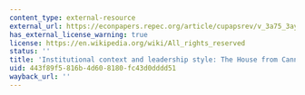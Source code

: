 ```yaml
---
content_type: external-resource
external_url: https://econpapers.repec.org/article/cupapsrev/v_3a75_3ay_3a1981_3ai_3a02_3ap_3a411-425_5f17.htm
has_external_license_warning: true
license: https://en.wikipedia.org/wiki/All_rights_reserved
status: ''
title: 'Institutional context and leadership style: The House from Cannon to Rayburn'
uid: 443f89f5-816b-4d60-8180-fc43d0dddd51
wayback_url: ''
---
```


